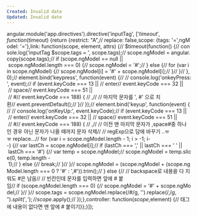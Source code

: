 ```yaml
---
Created: Invalid date
Updated: Invalid date
---
```

angular.module('app.directives').directive('inputTag', ['$timeout', function($timeout) {return {restrict: "A",// replace: false,scope: {tags: '=',ngModel: '='},link: function(scope, element, attrs) {// $timeout(function() {// console.log('inputTag $scope.tags = ', scope.tags);// scope.ngModel = angular.copy(scope.tags);// if (scope.ngModel == null || scope.ngModel.length === 0) {// scope.ngModel = '#';// } else {// for (var i in scope.ngModel) {// scope.ngModel[i] = '#' + scope.ngModel[i];// }// }// }, 0);// element.bind('keypress', function(event) {// // console.log('onkeyPress:', event);// if (event.keyCode === 13 || // enter// event.keyCode === 32 || // space// event.keyCode === 51 || // #// event.keyCode === 188) { // ,// // 마지막 문자를 ', #' 으로 치환// event.preventDefault();// }// });// element.bind('keyup', function(event) {// // console.log('onKeyUp:', event.keyCode);// if (event.keyCode === 13 || // enter// event.keyCode === 32 || // space// event.keyCode === 51 || // #// event.keyCode === 188) { // ,// // 이전 맨 마지막 문자가 ,space\#중 하나인 경우 아닌 문자가 나올 때까지 문자 삭제// // regExp으로 담에 바꾸기 ..ㅠㅠ replace...// for (var i = scope.ngModel.length - 1; i > -1; i--) {// var lastCh = scope.ngModel[i];// if (lastCh === ',' || lastCh === ' ' || lastCh === '#') {// var temp = scope.ngModel;// scope.ngModel = temp.slice(0, temp.length - 1);// } else {// break;// }// }// scope.ngModel = (scope.ngModel + (scope.ngModel.length === 0 ? '#' : ',#')).trim();// } else {// // backspace로 내용을 다 지워도 \#은 남음// // 빈칸인데 문자를 입력하면 앞에 \# 붙임// if (scope.ngModel.length === 0) {// scope.ngModel = '#' + scope.ngModel;// }// }// scope.tags = scope.ngModel.replace(/\#/g, '').replace(/\,$/g, '').split(',');// scope.$apply();// });},controller: function($scope, $element) {// 태그에 내용이 없다면 맨 앞에 # 붙이기}};}]);